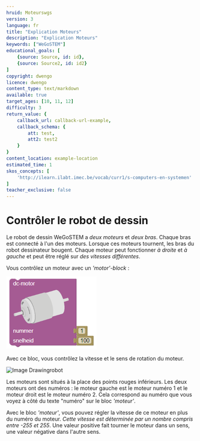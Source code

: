 ```yaml
---
hruid: Moteurswgs
version: 3
language: fr
title: "Explication Moteurs"
description: "Explication Moteurs"
keywords: ["WeGoSTEM"]
educational_goals: [
    {source: Source, id: id}, 
    {source: Source2, id: id2}
]
copyright: dwengo
licence: dwengo
content_type: text/markdown
available: true
target_ages: [10, 11, 12]
difficulty: 3
return_value: {
    callback_url: callback-url-example,
    callback_schema: {
        att: test,
        att2: test2
    }
}
content_location: example-location
estimated_time: 1
skos_concepts: [
    'http://ilearn.ilabt.imec.be/vocab/curr1/s-computers-en-systemen'
]
teacher_exclusive: false
---
```

# Contrôler le robot de dessin

Le robot de dessin WeGoSTEM a *deux moteurs* et *deux bras*. Chaque bras est connecté à l'un des moteurs. Lorsque ces moteurs tournent, les bras du robot dessinateur bougent. Chaque moteur peut fonctionner *à droite* et *à gauche* et peut être réglé sur *des vitesses différentes*.

Vous contrôlez un moteur avec un *'motor'-block* :

![](embed/dcmotor.png "Robot de dessin d'images")

Avec ce bloc, vous contrôlez la vitesse et le sens de rotation du moteur.


![](embed/positionmotortekenrobot.jpg "Image Drawingrobot")

Les moteurs sont situés à la place des points rouges inférieurs.
Les deux moteurs ont des numéros : le moteur gauche est le moteur numéro 1 et le moteur droit est le moteur numéro 2. Cela correspond au numéro que vous voyez à côté du texte "numéro" sur le bloc *'moteur'*.

Avec le bloc *'moteur'*, vous pouvez régler la vitesse de ce moteur en plus du numéro du moteur. *Cette vitesse est déterminée par un nombre compris entre -255 et 255*. Une valeur positive fait tourner le moteur dans un sens, une valeur négative dans l'autre sens.